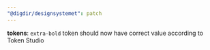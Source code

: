 ```yaml
---
"@digdir/designsystemet": patch
---
```


**tokens**: `extra-bold` token should now have correct value according to Token Studio
